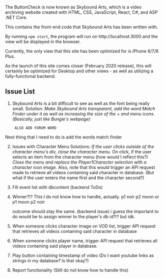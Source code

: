 The ButtonCheck is now known as Skybound Arts, which is a video archiving website created with HTML, CSS, JavaScript, React, C#, and ASP .NET Core.

This contains the front-end code that Skybound Arts has been written with.

By running `npm start`, the program will run on http://localhost:3000 and the view will be displayed in the browser.

Currently, the only view that this site has been optimized for is iPhone 6/7/8 Plus.

As the launch of this site comes closer (February 2020 release), this will certainly be
optimized for Desktop and other views - as well as utilizing a fully-functional backend.

## Issue List

1. Skybound Arts is a bit difficult to see as well as the font being really
small.
    Solution:
        *Make Skybound Arts transparent, add the word Match Finder under
        it as well as increasing the size of the + and menu icons.
        (Basically, just like Bungie's webpage)*

        ALSO ADD FORUM WORD

Next thing that I need to do is add the words match finder

2. Issues with Character Menu
    Solutions:
            *If the user clicks outside of the character menu's div, close
            the character menu.*
        On click, if the user selects an item from the character menu
        (how would I reflect this?)
            *Close the menu and replace the Player1Character selection with a character icon image.*
                Also, note that this would trigger an API request made to retrieve all videos containing said character in database. (But what if the user enters the name first and the character second?)

3. Fill event list with dbcontent (backend ToDo)

4. Winner?!? This I do not know how to handle, actually.
    p1 noir p2 moon
    or
    p1 moon p2 noir

    outcome should stay the same.
    (backend issue)
    i guess the important to do would be to assign winner to the player's
    db id?!? but idk.

5. When someone clicks character image on VOD list, trigger API request that retrieves all videos containing said character in database
6. When someone clicks player name, trigger API request that retrieves all videos containing said player in database.
7. Play button containing timestamp of video (Do I want youtube links as strings in my database? Is that okay?)
8. Report functionality (Still do not know how to handle this)
